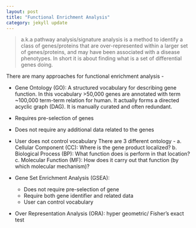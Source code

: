 ```yaml
---
layout: post
title: "Functional Enrichment Analysis"
category: jekyll update
---
```


> a.k.a pathway analysis/signature analysis is a method to identify a class of genes/proteins that are over-represented within a larger set of genes/proteins, and may have been associated with a disease phenotypes. In short it is about finding what is a set of differential genes doing.

There are many approaches for functional enrichment analysis - 
- Gene Ontology (GO): A structured vocabulary for describing gene function. In this vocabulary >50,000 genes are annotated with term ~100,000 term-term relation for human. It actually forms a directed acyclic graph (DAG). It is manually curated and often redundant.
- Requires pre-selection of genes
- Does not require any additional data related to the genes
- User does not control vocabulary
There are 3 different ontology -
a. Cellular Component (CC): Where is the gene product localized?
b. Biological Process (BP): What function does is perform in that location?
c. Molecular Function (MF): How does it carry out that function (by which molecular mechanism)?
- Gene Set Enrichment Analysis (GSEA):
  - Does not require pre-selection of gene
  - Require both gene identifier and related data
  - User can control vocabulary

- Over Representation Analysis (ORA):
hyper geometric/ Fisher’s exact test 